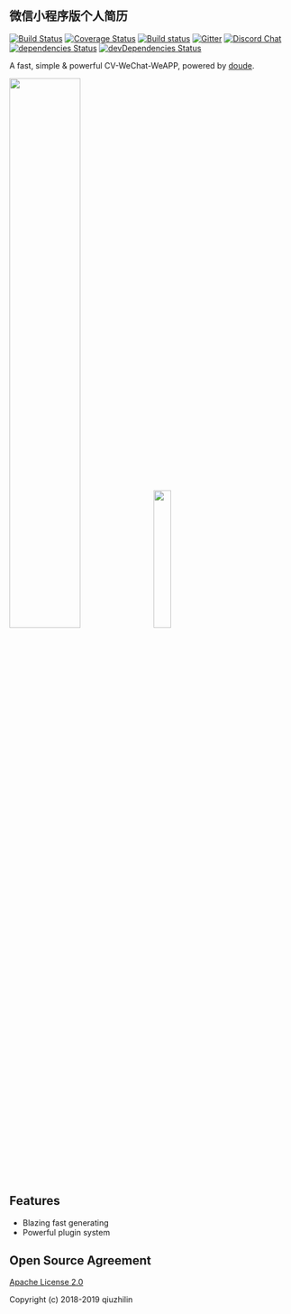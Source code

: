## 微信小程序版个人简历

[![Build Status](https://camo.githubusercontent.com/785859caeb4ea95141b615c8d740dcd758f167dd/68747470733a2f2f7472617669732d63692e6f72672f6865786f6a732f6865786f2e7376673f6272616e63683d6d6173746572)](https://travis-ci.org/hexojs/hexo)  [![Coverage Status](https://camo.githubusercontent.com/ff7619e0d026e9cd86e0a228318bf348d49bed28/68747470733a2f2f636f766572616c6c732e696f2f7265706f732f6865786f6a732f6865786f2f62616467652e7376673f6272616e63683d6d6173746572)](https://coveralls.io/r/hexojs/hexo?branch=master) [![Build status](https://camo.githubusercontent.com/dc96d6687a37510b5e4f9ab737e496250c8bb2ed/68747470733a2f2f63692e6170707665796f722e636f6d2f6170692f70726f6a656374732f7374617475732f687078336c6475716a6a3274367571712f6272616e63682f6d61737465723f7376673d74727565)](https://ci.appveyor.com/project/tommy351/hexo/branch/master) [![Gitter](https://camo.githubusercontent.com/fdcb940634445ec6bfb1d65d209437226bc261a7/68747470733a2f2f6261646765732e6769747465722e696d2f6865786f6a732f6865786f2e737667)](https://gitter.im/hexojs/hexo?utm_source=badge&utm_medium=badge&utm_campaign=pr-badge) [![Discord Chat](https://camo.githubusercontent.com/b12a95e20b7ca35f918c0ab5103fe56b6f44c067/68747470733a2f2f696d672e736869656c64732e696f2f62616467652f636861742d6f6e253230646973636f72642d3732383964612e737667)](https://discord.gg/teM2Anj) [![dependencies Status](https://camo.githubusercontent.com/cefa3efa7d28ef94a626bbe24326cb3f5d70f47d/68747470733a2f2f64617669642d646d2e6f72672f6865786f6a732f6865786f2f7374617475732e737667)](https://david-dm.org/hexojs/hexo) [![devDependencies Status](https://camo.githubusercontent.com/a709c5d1d4b9f6f63c4edf7b9fa066fde934780a/68747470733a2f2f64617669642d646d2e6f72672f6865786f6a732f6865786f2f6465762d7374617475732e737667)](https://david-dm.org/hexojs/hexo?type=dev)

A fast, simple & powerful CV-WeChat-WeAPP, powered by [doude](https://qiuzhilin/).

<img src="http://img.dianfeng.xyz/WechatIMG96.jpeg" width="50%" height="50%" />



<img src="http://img.dianfeng.xyz/gh_37742456fdc8_1280.jpg" width="25%" height="25%"  />

## Features

- Blazing fast generating
- Powerful plugin system

## Open Source Agreement

[Apache License 2.0](https://github.com/macrozheng/mall/blob/master/LICENSE)

Copyright (c) 2018-2019 qiuzhilin